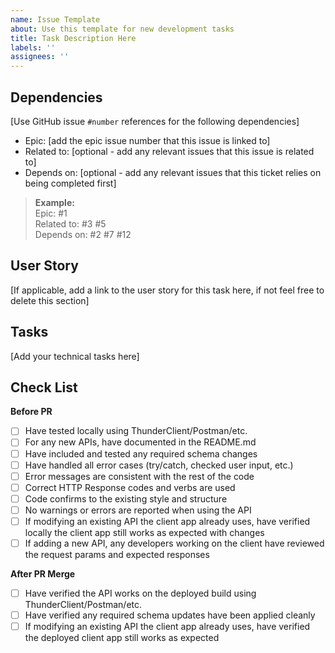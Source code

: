```yaml
---
name: Issue Template
about: Use this template for new development tasks
title: Task Description Here
labels: ''
assignees: ''
---
```


## Dependencies

[Use GitHub issue `#number` references for the following dependencies]

- Epic: [add the epic issue number that this issue is linked to]
- Related to: [optional - add any relevant issues that this issue is related to]
- Depends on: [optional - add any relevant issues that this ticket relies on being completed first]

> **Example:**\
> Epic: #1 \
> Related to: #3 #5 \
> Depends on: #2 #7 #12

## User Story

[If applicable, add a link to the user story for this task here, if not feel free to delete this section]

## Tasks

[Add your technical tasks here]

## Check List

**Before PR**

- [ ] Have tested locally using ThunderClient/Postman/etc.
- [ ] For any new APIs, have documented in the README.md
- [ ] Have included and tested any required schema changes
- [ ] Have handled all error cases (try/catch, checked user input, etc.)
- [ ] Error messages are consistent with the rest of the code
- [ ] Correct HTTP Response codes and verbs are used
- [ ] Code confirms to the existing style and structure
- [ ] No warnings or errors are reported when using the API
- [ ] If modifying an existing API the client app already uses, have verified locally the client app still works as expected with changes
- [ ] If adding a new API, any developers working on the client have reviewed the request params and expected responses

**After PR Merge**

- [ ] Have verified the API works on the deployed build using ThunderClient/Postman/etc.
- [ ] Have verified any required schema updates have been applied cleanly
- [ ] If modifying an existing API the client app already uses, have verified the deployed client app still works as expected
